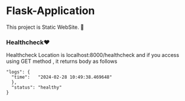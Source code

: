 # Flask-Application 

This project is Static WebSite. 🦄
<h3>Healthcheck❤️</h3>

Healthcheck Location is localhost:8000/healthcheck and if you access using GET method , it returns body as follows 
```
"logs": {	
  "time":	"2024-02-28 10:49:38.469648"
  },
  "status":	"healthy"
}
```
